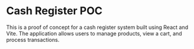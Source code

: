 # Cash Register POC

This is a proof of concept for a cash register system built using React and Vite. The application allows users to manage products, view a cart, and process transactions.
